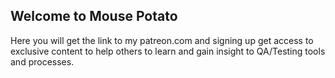 ## Welcome to Mouse Potato 

Here you will get the link to my patreon.com and signing up get access to exclusive content to help others to learn and gain insight to QA/Testing tools and processes.

